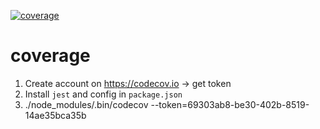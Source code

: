 [![coverage](https://codecov.io/gh/kakapro32/coverage/branch/master/graph/badge.svg)](https://codecov.io/gh/kakapro32/coverage)
# coverage
1. Create account on https://codecov.io -> get token 
2. Install `jest` and config in `package.json`
3. ./node_modules/.bin/codecov --token=69303ab8-be30-402b-8519-14ae35bca35b

